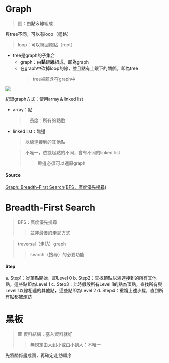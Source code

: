 
# Graph
  > 圖：由**點＆線**組成

與tree不同，可以有loop（迴路）
  > loop：可以繞回原點（root）
  
- tree是graph的子集合
  - graph：由**點**跟**線**組成，即為graph
  - 在graph中砍掉loop的線，並且點有上跟下的關係，即為tree
    > tree被蘊含在graph中

![](https://github.com/vanikk06/Data-structures-and-Algorithms/blob/master/week_12/image/1576310235203.jpg)

紀錄graph方式：使用array＆linked list
  - array：點
    >　長度：所有的點數
  - linked list：臨邊
    > 以線連接到的其他點
    
    > 不唯一，依據起點的不同，會有不同的linked list
    >> 臨邊必須可以還原graph
    
#### Source
[Graph: Breadth-First Search(BFS，廣度優先搜尋)](http://alrightchiu.github.io/SecondRound/graph-breadth-first-searchbfsguang-du-you-xian-sou-xun.html)

# Breadth-First Search
 > BFS：廣度優先搜尋
 >> 並非最優的走訪方式

 > traversal（走訪）graph
 >> search（搜尋）的必要功能
 
 
#### Step

a. Step1：從頂點開始，即Level 0
b. Step2：查找頂點以線連接到的所有其他點，這些點即為Level 1
c. Step3：此時假設所有Level 1的點為頂點，查找所有與Level 1以線相連的其他點，這些點即為Level 2
d. Step4：重複上述步驟，直到所有點都被走訪


# 黑板
> 圖 資料結構：塞入資料就好
>> 無規定由大到小或由小到大：不唯一

先將關係畫成圖，再確定走訪順序
